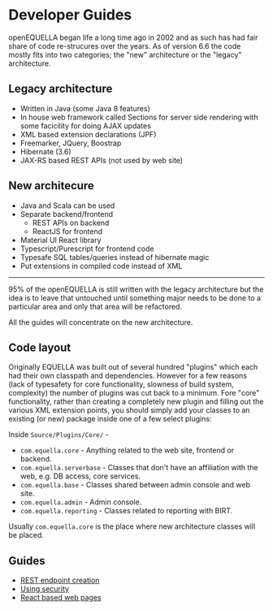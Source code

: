 # Developer Guides

openEQUELLA began life a long time ago in 2002 and as such has had fair share of code re-strucures over the years. As of version 6.6 the code mostly fits into two categories; the "new" architecture or the "legacy" architecture.

## Legacy architecture

* Written in Java (some Java 8 features)
* In house web framework called Sections for server side rendering with some facicility for doing AJAX updates
* XML based extension declarations (JPF)
* Freemarker, JQuery, Boostrap
* Hibernate (3.6)
* JAX-RS based REST APIs (not used by web site)

## New architecure

* Java and Scala can be used
* Separate backend/frontend
  * REST APIs on backend
  * ReactJS for frontend
* Material UI React library 
* Typescript/Purescript for frontend code
* Typesafe SQL tables/queries instead of hibernate magic
* Put extensions in compiled code instead of XML

---

95% of the openEQUELLA is still written with the legacy architecture but the idea is to leave that untouched until something major needs to be done to a particular area and only that area will be refactored.

All the guides will concentrate on the new architecture.

## Code layout

Originally EQUELLA was built out of several hundred "plugins" which each had their own classpath and dependencies. 
However for a few reasons (lack of typesafety for core functionality, slowness of build system, complexity) the number of plugins was cut back to a minimum. Fore "core" functionality, rather than creating a completely new plugin and filling out the various XML extension points, 
you should simply add your classes to an existing (or new) package inside one of a few select plugins:

Inside `Source/Plugins/Core/` -

* `com.equella.core` - Anything related to the web site, frontend or backend.
* `com.equella.serverbase` - Classes that don't have an affiliation with the web, e.g. DB access, core services.
* `com.equella.base` - Classes shared between admin console and web site.
* `com.equella.admin` - Admin console.
* `com.equella.reporting` - Classes related to reporting with BIRT.

Usually `com.equella.core` is the place where new architecture classes will be placed.

## Guides

* [REST endpoint creation](restendpoint.md)
* [Using security](security.md)
* [React based web pages](reactjs.md)

